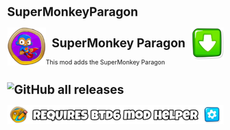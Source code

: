 # SuperMonkeyParagon

<a href="https://github.com/Mattcy1/BananaThrower/releases/download/BTD6-Mods/BananaThrower.dll">
    <img align="left" alt="Icon" height="90" src="Icon.png">
    <img align="right" alt="Download" height="75" src="https://raw.githubusercontent.com/gurrenm3/BTD-Mod-Helper/master/BloonsTD6%20Mod%20Helper/Resources/DownloadBtn.png">
</a>

<h1 align="center">SuperMonkey Paragon</h1>

This mod adds the SuperMonkey Paragon

<h1 aling="left"><img alt="GitHub all releases" height="25" src="https://img.shields.io/github/downloads/Mattcy1/SuperMonkeyParagon/total?label=Total%20Dowloads"></h1>

[![Requires BTD6 Mod Helper](https://raw.githubusercontent.com/gurrenm3/BTD-Mod-Helper/master/banner.png)](https://github.com/gurrenm3/BTD-Mod-Helper#readme)
